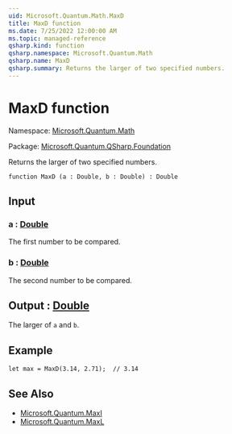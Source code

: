 ```yaml
---
uid: Microsoft.Quantum.Math.MaxD
title: MaxD function
ms.date: 7/25/2022 12:00:00 AM
ms.topic: managed-reference
qsharp.kind: function
qsharp.namespace: Microsoft.Quantum.Math
qsharp.name: MaxD
qsharp.summary: Returns the larger of two specified numbers.
---
```


# MaxD function

Namespace: [Microsoft.Quantum.Math](xref:Microsoft.Quantum.Math)

Package: [Microsoft.Quantum.QSharp.Foundation](https://nuget.org/packages/Microsoft.Quantum.QSharp.Foundation)


Returns the larger of two specified numbers.

```qsharp
function MaxD (a : Double, b : Double) : Double
```


## Input

### a : [Double](xref:microsoft.quantum.qsharp.valueliterals#double-literals)

The first number to be compared.


### b : [Double](xref:microsoft.quantum.qsharp.valueliterals#double-literals)

The second number to be compared.



## Output : [Double](xref:microsoft.quantum.qsharp.valueliterals#double-literals)

The larger of `a` and `b`.

## Example

```qsharplet max = MaxD(3.14, 2.71);  // 3.14```

## See Also

- [Microsoft.Quantum.MaxI](xref:Microsoft.Quantum.MaxI)
- [Microsoft.Quantum.MaxL](xref:Microsoft.Quantum.MaxL)